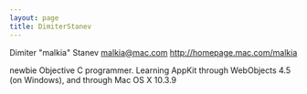 ```yaml
---
layout: page
title: DimiterStanev
---
```


Dimiter "malkia" Stanev
malkia@mac.com
http://homepage.mac.com/malkia

newbie Objective C programmer.
Learning AppKit through WebObjects 4.5 (on Windows), and through Mac OS X 10.3.9

